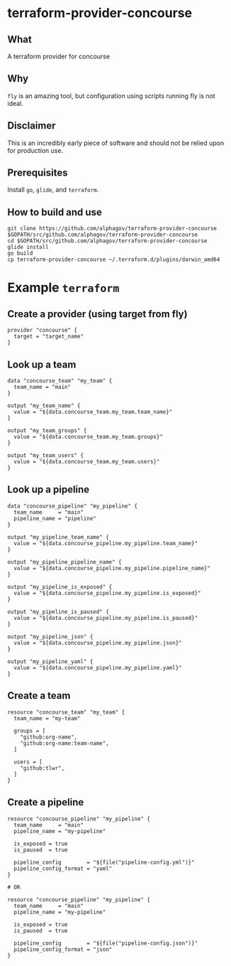 # terraform-provider-concourse

## What

A terraform provider for concourse

## Why

`fly` is an amazing tool, but configuration using scripts running fly is not
ideal.

## Disclaimer

This is an incredibly early piece of software and should not be relied upon for production use.

## Prerequisites

Install `go`, `glide`, and `terraform`.

## How to build and use

```
git clone https://github.com/alphagov/terraform-provider-concourse $GOPATH/src/github.com/alphagov/terraform-provider-concourse
cd $GOPATH/src/github.com/alphagov/terraform-provider-concourse
glide install
go build
cp terraform-provider-concourse ~/.terraform.d/plugins/darwin_amd64
```

# Example `terraform`

## Create a provider (using target from fly)

```
provider "concourse" {
  target = "target_name"
}
```

## Look up a team

```
data "concourse_team" "my_team" {
  team_name = "main"
}

output "my_team_name" {
  value = "${data.concourse_team.my_team.team_name}"
}

output "my_team_groups" {
  value = "${data.concourse_team.my_team.groups}"
}

output "my_team_users" {
  value = "${data.concourse_team.my_team.users}"
}
```

## Look up a pipeline

```
data "concourse_pipeline" "my_pipeline" {
  team_name     = "main"
  pipeline_name = "pipeline"
}

output "my_pipeline_team_name" {
  value = "${data.concourse_pipeline.my_pipeline.team_name}"
}

output "my_pipeline_pipeline_name" {
  value = "${data.concourse_pipeline.my_pipeline.pipeline_name}"
}

output "my_pipeline_is_exposed" {
  value = "${data.concourse_pipeline.my_pipeline.is_exposed}"
}

output "my_pipeline_is_paused" {
  value = "${data.concourse_pipeline.my_pipeline.is_paused}"
}

output "my_pipeline_json" {
  value = "${data.concourse_pipeline.my_pipeline.json}"
}

output "my_pipeline_yaml" {
  value = "${data.concourse_pipeline.my_pipeline.yaml}"
}
```
## Create a team

```
resource "concourse_team" "my_team" {
  team_name = "my-team"

  groups = [
    "github:org-name",
    "github:org-name:team-name",
  ]

  users = [
    "github:tlwr",
  ]
}
```

## Create a pipeline
```
resource "concourse_pipeline" "my_pipeline" {
  team_name     = "main"
  pipeline_name = "my-pipeline"

  is_exposed = true
  is_paused  = true

  pipeline_config        = "${file("pipeline-config.yml")}"
  pipeline_config_format = "yaml"
}

# OR

resource "concourse_pipeline" "my_pipeline" {
  team_name     = "main"
  pipeline_name = "my-pipeline"

  is_exposed = true
  is_paused  = true

  pipeline_config        = "${file("pipeline-config.json")}"
  pipeline_config_format = "json"
}
```
